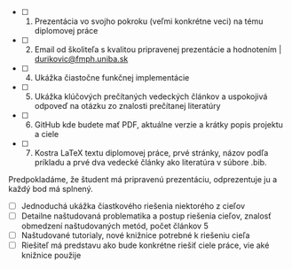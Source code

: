 - [ ] 1. Prezentácia vo svojho pokroku (veľmi konkrétne veci) na tému diplomovej práce
- [ ] 2. Email od školiteľa s kvalitou pripravenej prezentácie a hodnotením | durikovic@fmph.uniba.sk
- [ ] 4. Ukážka čiastočne funkčnej implementácie
- [ ] 5. Ukážka klúčových prečítaných vedeckých článkov a uspokojivá odpoveď na otázku zo znalosti prečítanej literatúry
- [ ] 6. GitHub kde budete mať PDF, aktuálne verzie a krátky popis projektu a ciele
- [ ] 7. Kostra LaTeX textu diplomovej práce, prvé stránky, názov podľa príkladu a prvé dva vedecké články ako literatúra v súbore .bib.

Predpokladáme, že študent má pripravenú prezentáciu, odprezentuje ju a každý bod má splnený.
- [ ] Jednoduchá ukážka čiastkového riešenia niektorého z cieľov
- [ ] Detailne naštudovaná problematika a postup riešenia cieľov, znalosť obmedzení naštudovaných metód, počet článkov 5
- [ ] Naštudované tutorialy, nové knižnice potrebné k riešeniu cieľa
- [ ] Riešiteľ má predstavu ako bude konkrétne riešiť ciele práce, vie aké knižnice použije
